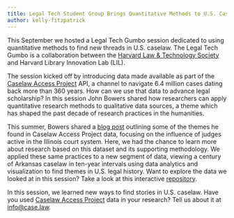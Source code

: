 ```yaml
---
title: Legal Tech Student Group Brings Quantitative Methods to U.S. Caselaw
author: kelly-fitzpatrick
---
```

This September we hosted a Legal Tech Gumbo session dedicated to using quantitative methods to find new threads in U.S. caselaw. The Legal Tech Gumbo is a collaboration between the [Harvard Law & Technology Society](https://orgs.law.harvard.edu/techsoc/) and Harvard Library Innovation Lab (LIL).

The session kicked off by introducing data made available as part of the [Caselaw Access Project](https://case.law/) API, a channel to navigate 6.4 million cases dating back more than 360 years. How can we use that data to advance legal scholarship? In this session John Bowers shared how researchers can apply quantitative research methods to qualitative data sources, a theme which has shaped the past decade of research practices in the humanities.

This summer, Bowers shared a [blog post](https://lil.law.harvard.edu/blog/2018/08/24/telling-stories-with-cap-data-the-prolific-mr-cartwright/) outlining some of the themes he found in Caselaw Access Project data, focusing on the influence of judges active in the Illinois court system. Here, we had the chance to learn more about research based on this dataset and its supporting methodology. We applied these same practices to a new segment of data, viewing a century of Arkansas caselaw in ten-year intervals using data analytics and visualization to find themes in U.S. legal history. Want to explore the data we looked at in this session? Take a look at this interactive [repository](https://hub.mybinder.org/user/john-bowers-gumbohack-csa63oay/notebooks/CAP-Workshop-Demo.ipynb).

In this session, we learned new ways to find stories in U.S. caselaw. Have you used [Caselaw Access Project](https://case.law/) data in your research? Tell us about it at [info@case.law](mailto:info@case.law).
